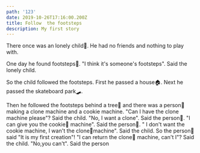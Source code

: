 ```yaml
---
path: '123'
date: 2019-10-26T17:16:00.200Z
title: Follow  the footsteps
description: My first story
---
```

There once was an lonely child🧒. He had no friends and nothing to play with.

One day he found footsteps👣. "I think it's someone's footsteps". Said the lonely child.

So the child followed the footsteps. First he passed a house🏠. Next he passed the skateboard park🛹. 

Then he followed the footsteps behind a tree🌲 and there was a person🕺 making a clone machine and a cookie machine. "Can I have the clone machine please"? Said the child. "No, I want a clone". Said the person🧔. "I can give you the cookie🍪 machine". Said the person🧔. " I don't want the cookie machine, I wan't the clone🕺machine". Said the child. So the person🧔said "It is my first creation"! "I can return the clone🕺 machine, can't I"? Said the child. "No,you can't". Said the person
